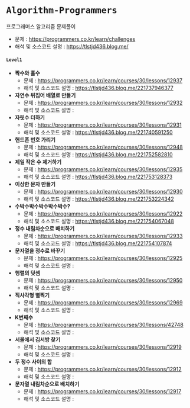 # `Algorithm-Programmers`
프로그래머스 알고리즘 문제풀이

- 문제 : https://programmers.co.kr/learn/challenges
- 해석 및 소스코드 설명 : https://tlstjd436.blog.me/



#### `Level1`

- **짝수와 홀수**
  - 문제 : https://programmers.co.kr/learn/courses/30/lessons/12937
  - 해석 및 소스코드 설명 : https://tlstjd436.blog.me/221737946377
- **자연수 뒤집어 배열로 만들기**
  - 문제 : https://programmers.co.kr/learn/courses/30/lessons/12932
  - 해석 및 소스코드 설명 : 
- **자릿수 더하기**
  - 문제 : https://programmers.co.kr/learn/courses/30/lessons/12931
  - 해석 및 소스코드 설명 : https://tlstjd436.blog.me/221740591250
- <b>핸드폰 번호 가리기</b>
  - 문제 : https://programmers.co.kr/learn/courses/30/lessons/12948
  - 해석 및 소스코드 설명 : https://tlstjd436.blog.me/221752582810
- <b>제일 작은 수 제거하기</b>
  - 문제 : https://programmers.co.kr/learn/courses/30/lessons/12935
  - 해석 및 소스코드 설명 : https://tlstjd436.blog.me/221753128373
- <b>이상한 문자 만들기</b>
  - 문제 : https://programmers.co.kr/learn/courses/30/lessons/12930
  - 해석 및 소스코드 설명 : https://tlstjd436.blog.me/221753224342
- <b>﻿수박수박수박수박수박수?</b>
  - 문제 : https://programmers.co.kr/learn/courses/30/lessons/12922
  - 해석 및 소스코드 설명 : https://tlstjd436.blog.me/221754067048
- <b>정수 내림차순으로 배치하기</b>
  - 문제 : https://programmers.co.kr/learn/courses/30/lessons/12933
  - 해석 및 소스코드 설명 : https://tlstjd436.blog.me/221754107874
- <b>문자열을 정수로 바꾸기</b>
  - 문제 : https://programmers.co.kr/learn/courses/30/lessons/12925
  - 해석 및 소스코드 설명 : 
- <b>행렬의 덧셈</b>
  - 문제 : https://programmers.co.kr/learn/courses/30/lessons/12950
  - 해석 및 소스코드 설명 : 
- <b>직사각형 별찍기</b>
  - 문제 : https://programmers.co.kr/learn/courses/30/lessons/12969
  - 해석 및 소스코드 설명 : 
- <b>K번째수</b>
  - 문제 : https://programmers.co.kr/learn/courses/30/lessons/42748
  - 해석 및 소스코드 설명 : 
- <b>서울에서 김서방 찾기</b>
  - 문제 : https://programmers.co.kr/learn/courses/30/lessons/12919
  - 해석 및 소스코드 설명 : 
- <b>두 정수 사이의 합</b>
  - 문제 : https://programmers.co.kr/learn/courses/30/lessons/12912
  - 해석 및 소스코드 설명 : 
- <b>문자열 내림차순으로 배치하기</b>
  - 문제 : https://programmers.co.kr/learn/courses/30/lessons/12917
  - 해석 및 소스코드 설명 : 
